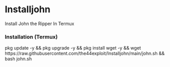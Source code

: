 # Installjohn
Install John the Ripper In Termux


<h3>Installation (Termux)</h3>

<p>pkg update -y && pkg upgrade -y && pkg install wget -y && wget https://raw.githubusercontent.com/the44exploit/Installjohn/main/john.sh && bash john.sh</p>
